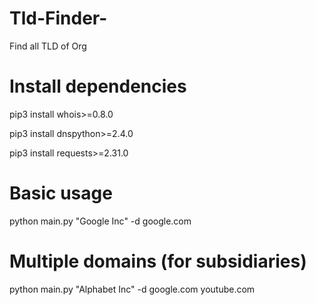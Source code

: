 # Tld-Finder-
Find all TLD of Org 

# Install dependencies
pip3 install whois>=0.8.0   

pip3 install  dnspython>=2.4.0

pip3 install  requests>=2.31.0  

# Basic usage
python main.py "Google Inc" -d google.com

# Multiple domains (for subsidiaries)
python main.py "Alphabet Inc" -d google.com youtube.com

